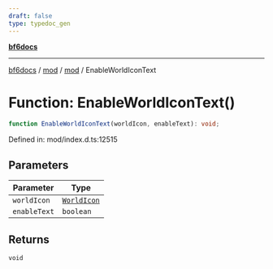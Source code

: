 ```yaml
---
draft: false
type: typedoc_gen
---
```


[**bf6docs**](../../../_index.md)

***

[bf6docs](../../../_index.md) / [mod](../../_index.md) / [mod](../_index.md) / EnableWorldIconText

# Function: EnableWorldIconText()

```ts
function EnableWorldIconText(worldIcon, enableText): void;
```

Defined in: mod/index.d.ts:12515

## Parameters

| Parameter | Type |
| ------ | ------ |
| `worldIcon` | [`WorldIcon`](../WorldIcon/_index.md) |
| `enableText` | `boolean` |

## Returns

`void`

